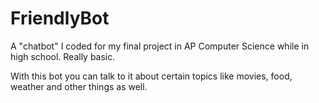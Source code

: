 # FriendlyBot
A "chatbot" I coded for my final project in AP Computer Science while in high school. Really basic.

With this bot you can talk to it about certain topics like movies, food, weather and other things as well.
